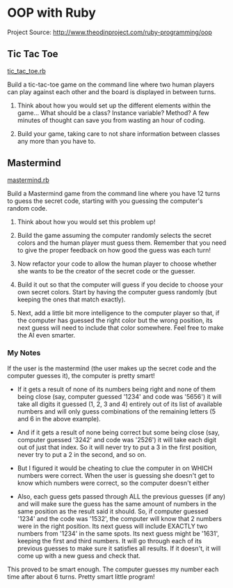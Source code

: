 # OOP with Ruby

Project Source: http://www.theodinproject.com/ruby-programming/oop

## Tic Tac Toe

[tic_tac_toe.rb](https://github.com/craftykate/odin-project/blob/master/Chapter_03-Advanced_Ruby/ch03_oop_with_ruby/tic_tac_toe.rb)

Build a tic-tac-toe game on the command line where two human players can play against each other and the board is displayed in between turns.

1. Think about how you would set up the different elements within the game... What should be a class? Instance variable? Method? A few minutes of thought can save you from wasting an hour of coding.

2. Build your game, taking care to not share information between classes any more than you have to.

## Mastermind

[mastermind.rb](https://github.com/craftykate/odin-project/blob/master/Chapter_03-Advanced_Ruby/ch03_oop_with_ruby/mastermind.rb)

Build a Mastermind game from the command line where you have 12 turns to guess the secret code, starting with you guessing the computer's random code.

1. Think about how you would set this problem up!

2. Build the game assuming the computer randomly selects the secret colors and the human player must guess them. Remember that you need to give the proper feedback on how good the guess was each turn!

3. Now refactor your code to allow the human player to choose whether she wants to be the creator of the secret code or the guesser.

4. Build it out so that the computer will guess if you decide to choose your own secret colors. Start by having the computer guess randomly (but keeping the ones that match exactly).

5. Next, add a little bit more intelligence to the computer player so that, if the computer has guessed the right color but the wrong position, its next guess will need to include that color somewhere. Feel free to make the AI even smarter.

### My Notes

If the user is the mastermind (the user makes up the secret code and the computer guesses it), the computer is pretty smart!

- If it gets a result of none of its numbers being right and none of them being close (say, computer guessed '1234' and code was '5656') it will take all digits it guessed (1, 2, 3 and 4) entirely out of its list of available numbers and will only guess combinations of the remaining letters (5 and 6 in the above example). 

- And if it gets a result of none being correct but some being close (say, computer guessed '3242' and code was '2526') it will take each digit out of just that index. So it will never try to put a 3 in the first position, never try to put a 2 in the second, and so on. 

- But I figured it would be cheating to clue the computer in on WHICH numbers were correct. When the user is guessing she doesn't get to know which numbers were correct, so the computer doesn't either

- Also, each guess gets passed through ALL the previous guesses (if any) and will make sure the guess has the same amount of numbers in the same position as the result said it should. So, if computer guessed '1234' and the code was '1532', the computer will know that 2 numbers were in the right position. Its next guess will include EXACTLY two numbers from '1234' in the same spots. Its next guess might be '1631', keeping the first and third numbers. It will go through each of its previous guesses to make sure it satisfies all results. If it doesn't, it will come up with a new guess and check that. 

This proved to be smart enough. The computer guesses my number each time after about 6 turns. Pretty smart little program!
